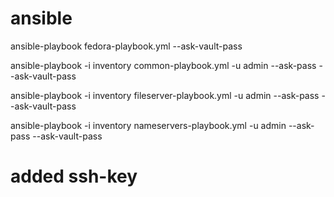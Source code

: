 # ansible
ansible-playbook fedora-playbook.yml --ask-vault-pass

ansible-playbook -i inventory common-playbook.yml -u admin --ask-pass --ask-vault-pass

ansible-playbook -i inventory fileserver-playbook.yml -u admin --ask-pass --ask-vault-pass

ansible-playbook -i inventory nameservers-playbook.yml -u admin --ask-pass --ask-vault-pass

# added ssh-key
